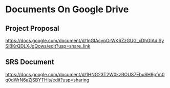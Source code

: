 # Documents On Google Drive
## Project Proposal
https://docs.google.com/document/d/1nGIAcypOrWK6ZzGUG_xDhGIAdISySiBKrQDLXJgQows/edit?usp=share_link

## SRS Document
https://docs.google.com/document/d/1HNG23T2W0kzROUS7EbuSH9pfm0q0dWrN6aZjSBYTHls/edit?usp=sharing